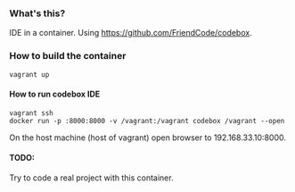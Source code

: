 ### What's this?

IDE in a container.  Using https://github.com/FriendCode/codebox.

### How to build the container

```
vagrant up
```

#### How to run codebox IDE

```
vagrant ssh
docker run -p :8000:8000 -v /vagrant:/vagrant codebox /vagrant --open
```

On the host machine (host of vagrant) open browser to 192.168.33.10:8000.

#### TODO:

Try to code a real project with this container.
